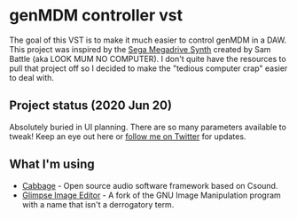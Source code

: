 # genMDM controller vst
The goal of this VST is to make it much easier to control genMDM in a DAW. This project was inspired by the [Sega Megadrive Synth](https://www.lookmumnocomputer.com/projects#/sega-megadrive-synth) created by Sam Battle (aka LOOK MUM NO COMPUTER). I don't quite have the resources to pull that project off so I decided to make the "tedious computer crap" easier to deal with.

## Project status (2020 Jun 20)
Absolutely buried in UI planning. There are so many parameters available to tweak! Keep an eye out here or [follow me on Twitter](https://twitter.com/nikolyst) for updates. 

## What I'm using
* [Cabbage](https://github.com/rorywalsh/cabbage) - Open source audio software framework based on Csound.
* [Glimpse Image Editor](https://github.com/glimpse-editor/Glimpse) - A fork of the GNU Image Manipulation program with a name that isn't a derrogatory term.
